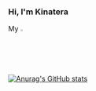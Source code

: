 ### Hi, I'm Kinatera

My <img src="https://logodownload.org/wp-content/uploads/2017/11/discord-logo-2-1.png" width=2% height=2%>

[![Anurag's GitHub stats](https://github-readme-stats.vercel.app/api?username=Kinatera&theme=tokyonight)](https://github.com/Kinatera/github-readme-stats)
